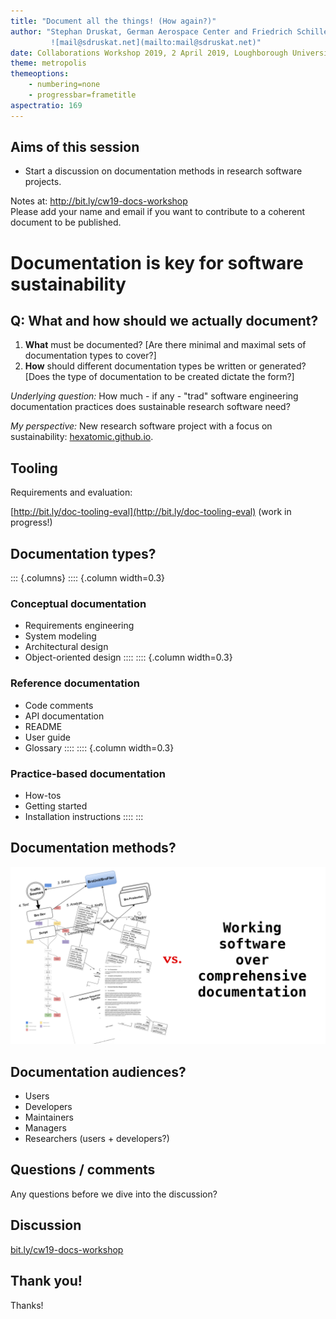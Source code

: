 ```yaml
---
title: "Document all the things! (How again?)"
author: "Stephan Druskat, German Aerospace Center and Friedrich Schiller University Jena \\
	     ![mail@sdruskat.net](mailto:mail@sdruskat.net)"
date: Collaborations Workshop 2019, 2 April 2019, Loughborough University
theme: metropolis
themeoptions: 
	- numbering=none
	- progressbar=frametitle
aspectratio: 169
---
```


## Aims of this session

- Start a discussion on documentation methods in research software projects.

Notes at: http://bit.ly/cw19-docs-workshop  
Please add your name and email if you want to contribute to a coherent document to be published.


# Documentation is key for software sustainability


## Q: What and how should we actually document?

1. **What** must be documented? [Are there minimal and maximal sets of documentation types to cover?]
2. **How** should different documentation types be written or generated? [Does the type of documentation to be created dictate the form?]

*Underlying question:* How much - if any - "trad" software engineering documentation practices does sustainable research software need?

*My perspective:* New research software project with a focus on sustainability: [hexatomic.github.io](https://hexatomic.github.io).


## Tooling

Requirements and evaluation:

[http://bit.ly/doc-tooling-eval](http://bit.ly/doc-tooling-eval) (work in progress!)


## Documentation types?

::: {.columns}
:::: {.column width=0.3}
### Conceptual documentation 

- Requirements engineering
- System modeling
- Architectural design
- Object-oriented design
::::
:::: {.column width=0.3}
### Reference documentation

- Code comments
- API documentation
- README
- User guide
- Glossary
::::
:::: {.column width=0.3}
### Practice-based documentation

- How-tos
- Getting started
- Installation instructions
::::
:::


## Documentation methods?

![](img.png)


## Documentation audiences?

- Users
- Developers
- Maintainers
- Managers
- Researchers (users + developers?)



## Questions / comments

Any questions before we dive into the discussion?


## Discussion

[bit.ly/cw19-docs-workshop](http://bit.ly/cw19-docs-workshop)


## Thank you!

Thanks!